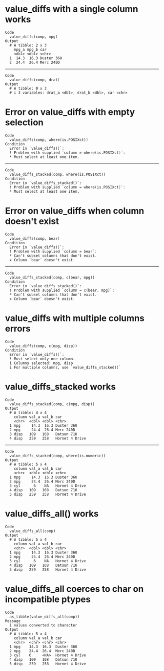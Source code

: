 # value_diffs with a single column works

    Code
      value_diffs(comp, mpg)
    Output
      # A tibble: 2 x 3
        mpg_a mpg_b car       
        <dbl> <dbl> <chr>     
      1  14.3  16.3 Duster 360
      2  24.4  26.4 Merc 240D 

---

    Code
      value_diffs(comp, drat)
    Output
      # A tibble: 0 x 3
      # i 3 variables: drat_a <dbl>, drat_b <dbl>, car <chr>

# Error on value_diffs with empty selection

    Code
      value_diffs(comp, where(is.POSIXct))
    Condition
      Error in `value_diffs()`:
      ! Problem with supplied `column = where(is.POSIXct)`:
      * Must select at least one item.

---

    Code
      value_diffs_stacked(comp, where(is.POSIXct))
    Condition
      Error in `value_diffs_stacked()`:
      ! Problem with supplied `column = where(is.POSIXct)`:
      * Must select at least one item.

# Error on value_diffs when column doesn't exist

    Code
      value_diffs(comp, bear)
    Condition
      Error in `value_diffs()`:
      ! Problem with supplied `column = bear`:
      * Can't subset columns that don't exist.
      x Column `bear` doesn't exist.

---

    Code
      value_diffs_stacked(comp, c(bear, mpg))
    Condition
      Error in `value_diffs_stacked()`:
      ! Problem with supplied `column = c(bear, mpg)`:
      * Can't subset columns that don't exist.
      x Column `bear` doesn't exist.

# value_diffs with multiple columns errors

    Code
      value_diffs(comp, c(mpg, disp))
    Condition
      Error in `value_diffs()`:
      ! Must select only one column.
      i Columns selected: mpg, disp
      i For multiple columns, use `value_diffs_stacked()`

# value_diffs_stacked works

    Code
      value_diffs_stacked(comp, c(mpg, disp))
    Output
      # A tibble: 4 x 4
        column val_a val_b car           
        <chr>  <dbl> <dbl> <chr>         
      1 mpg     14.3  16.3 Duster 360    
      2 mpg     24.4  26.4 Merc 240D     
      3 disp   109   108   Datsun 710    
      4 disp   259   258   Hornet 4 Drive

---

    Code
      value_diffs_stacked(comp, where(is.numeric))
    Output
      # A tibble: 5 x 4
        column val_a val_b car           
        <chr>  <dbl> <dbl> <chr>         
      1 mpg     14.3  16.3 Duster 360    
      2 mpg     24.4  26.4 Merc 240D     
      3 cyl      6    NA   Hornet 4 Drive
      4 disp   109   108   Datsun 710    
      5 disp   259   258   Hornet 4 Drive

# value_diffs_all() works

    Code
      value_diffs_all(comp)
    Output
      # A tibble: 5 x 4
        column val_a val_b car           
        <chr>  <dbl> <dbl> <chr>         
      1 mpg     14.3  16.3 Duster 360    
      2 mpg     24.4  26.4 Merc 240D     
      3 cyl      6    NA   Hornet 4 Drive
      4 disp   109   108   Datsun 710    
      5 disp   259   258   Hornet 4 Drive

# value_diffs_all coerces to char on incompatible ptypes

    Code
      as_tibble(value_diffs_all(comp))
    Message
      i values converted to character
    Output
      # A tibble: 5 x 4
        column val_a val_b car           
        <chr>  <chr> <chr> <chr>         
      1 mpg    14.3  16.3  Duster 360    
      2 mpg    24.4  26.4  Merc 240D     
      3 cyl    6     <NA>  Hornet 4 Drive
      4 disp   109   108   Datsun 710    
      5 disp   259   258   Hornet 4 Drive

